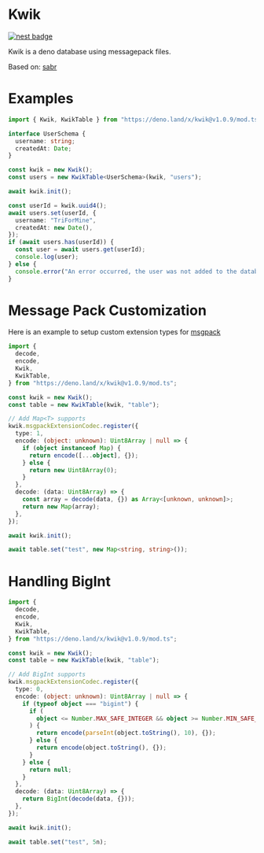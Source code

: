 # Kwik

[![nest badge](https://nest.land/badge.svg)](https://nest.land/package/Kwik)

Kwik is a deno database using messagepack files.

Based on: [sabr](https://deno.land/x/sabr)

# Examples

```ts
import { Kwik, KwikTable } from "https://deno.land/x/kwik@v1.0.9/mod.ts";

interface UserSchema {
  username: string;
  createdAt: Date;
}

const kwik = new Kwik();
const users = new KwikTable<UserSchema>(kwik, "users");

await kwik.init();

const userId = kwik.uuid4();
await users.set(userId, {
  username: "TriForMine",
  createdAt: new Date(),
});
if (await users.has(userId)) {
  const user = await users.get(userId);
  console.log(user);
} else {
  console.error("An error occurred, the user was not added to the database.");
}
```

# Message Pack Customization

Here is an example to setup custom extension types for
[msgpack](https://deno.land/x/msgpack_javascript@v2.7.1#extension-types)

```ts
import {
  decode,
  encode,
  Kwik,
  KwikTable,
} from "https://deno.land/x/kwik@v1.0.9/mod.ts";

const kwik = new Kwik();
const table = new KwikTable(kwik, "table");

// Add Map<T> supports
kwik.msgpackExtensionCodec.register({
  type: 1,
  encode: (object: unknown): Uint8Array | null => {
    if (object instanceof Map) {
      return encode([...object], {});
    } else {
      return new Uint8Array(0);
    }
  },
  decode: (data: Uint8Array) => {
    const array = decode(data, {}) as Array<[unknown, unknown]>;
    return new Map(array);
  },
});

await kwik.init();

await table.set("test", new Map<string, string>());
```

# Handling BigInt

```ts
import {
  decode,
  encode,
  Kwik,
  KwikTable,
} from "https://deno.land/x/kwik@v1.0.9/mod.ts";

const kwik = new Kwik();
const table = new KwikTable(kwik, "table");

// Add BigInt supports
kwik.msgpackExtensionCodec.register({
  type: 0,
  encode: (object: unknown): Uint8Array | null => {
    if (typeof object === "bigint") {
      if (
        object <= Number.MAX_SAFE_INTEGER && object >= Number.MIN_SAFE_INTEGER
      ) {
        return encode(parseInt(object.toString(), 10), {});
      } else {
        return encode(object.toString(), {});
      }
    } else {
      return null;
    }
  },
  decode: (data: Uint8Array) => {
    return BigInt(decode(data, {}));
  },
});

await kwik.init();

await table.set("test", 5n);
```
